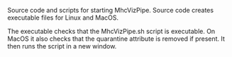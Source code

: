 Source code and scripts for starting MhcVizPipe. Source code creates executable files for Linux and MacOS.

The executable checks that the MhcVizPipe.sh script is executable. On MacOS it also checks that the quarantine attribute 
is removed if present. It then runs the script in a new window.